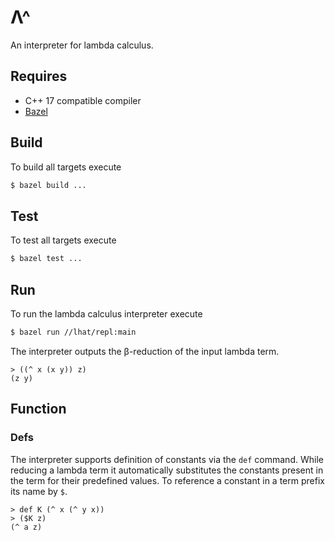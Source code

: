 # Λ^
An interpreter for lambda calculus.

## Requires

* C++ 17 compatible compiler
* [Bazel](https://bazel.build)

## Build

To build all targets execute

```bash
$ bazel build ...
```

## Test

To test all targets execute

```bash
$ bazel test ...
```

## Run

To run the lambda calculus interpreter execute

```bash
$ bazel run //lhat/repl:main
```

The interpreter outputs the β-reduction of the input lambda term.

```
> ((^ x (x y)) z)
(z y)
```

## Function

### Defs

The interpreter supports definition of constants via the `def` command. While
reducing a lambda term it automatically substitutes the constants present in the
term for their predefined values. To reference a constant in a term prefix its name
by `$`.

```
> def K (^ x (^ y x))
> ($K z)
(^ a z)
```
